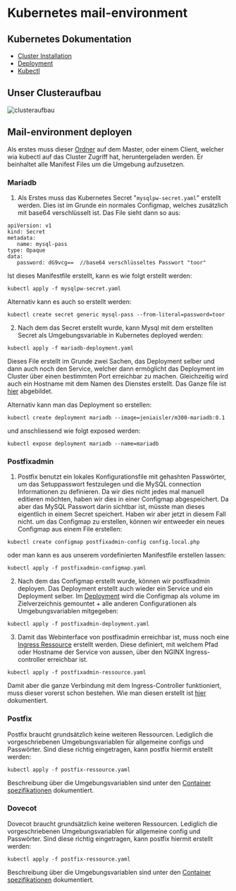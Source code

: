 # Kubernetes mail-environment
## Kubernetes Dokumentation
- [Cluster Installation](https://github.com/j-isler/M300-Mailserver-on-K8s/blob/master/LB03/mail-environment/kubernetes/kubernetes-clusterinstallation.md)
- [Deployment]()
- [Kubectl](https://github.com/j-isler/M300-Mailserver-on-K8s/blob/master/LB03/mail-environment/kubernetes/kubectl.md)

## Unser Clusteraufbau
![clusteraufbau](https://github.com/j-isler/M300-Mailserver-on-K8s/blob/master/LB03/mail-environment/kubernetes/bilder/logisches-diagramm_kubernetes-cluster.png)

## Mail-environment deployen
Als erstes muss dieser [Ordner](https://github.com/j-isler/M300-Mailserver-on-K8s/tree/master/LB03/mail-environment/kubernetes/deployments) auf dem Master, oder einem Client, welcher wia kubectl auf das Cluster Zugriff hat, heruntergeladen werden. Er beinhaltet alle Manifest Files um die Umgebung aufzusetzen.
### Mariadb
1. Als Erstes muss das Kubernetes Secret "`mysqlpw-secret.yaml`" erstellt werden. Dies ist im Grunde ein normales Configmap, welches zusätzlich mit base64 verschlüsselt ist.
Das File sieht dann so aus:
```
apiVersion: v1
kind: Secret
metadata:
   name: mysql-pass
type: Opaque
data:
   password: dG9vcg==  //base64 verschlüsseltes Passwort "toor"
```
Ist dieses Manifestfile erstellt, kann es wie folgt erstellt werden:
```
kubectl apply -f mysqlpw-secret.yaml
```
Alternativ kann es auch so erstellt werden:
```
kubectl create secret generic mysql-pass --from-literal=password=toor
``` 
2. Nach dem das Secret erstellt wurde, kann Mysql mit dem erstellten Secret als Umgebungsvariable in Kubernetes deployed werden:
```
kubectl apply -f mariadb-deployment.yaml
```
Dieses File erstellt im Grunde zwei Sachen, das Deployment selber und dann auch noch den Service, welcher dann ermöglicht das Deployment im Cluster über einen bestimmten Port erreichbar zu machen. Gleichzeitig wird auch ein Hostname mit dem Namen des Dienstes erstellt. Das Ganze file ist [hier](https://github.com/j-isler/M300-Mailserver-on-K8s/blob/master/LB03/mail-environment/kubernetes/deployments/mariadb-deployment.yaml) abgebildet.

Alternativ kann man das Deployment so erstellen:
```
kubectl create deployment mariadb --image=jeniaisler/m300-mariadb:0.1
```
und anschliessend wie folgt exposed werden:
```
kubectl expose deployment mariadb --name=mariadb
```
### Postfixadmin
1. Postfix benutzt ein lokales Konfigurationsfile mit gehashten Passwörter, um das Setuppasswort festzulegen und die MySQL connection Informationen zu definieren. Da wir dies nicht jedes mal manuell editieren möchten, haben wir dies in einer Configmap abgespeichert. Da aber das MySQL Passwort darin sichtbar ist, müsste man dieses eigentlich in einem Secret speichert. Haben wir aber jetzt in diesem Fall nicht.
um das Configmap zu erstellen, können wir entweeder ein neues Configmap aus einem File erstellen:
```
kubectl create configmap postfixadmin-config config.local.php
```
oder man kann es aus unserem vordefinierten Manifestfile erstellen lassen:
```
kubectl apply -f postfixadmin-configmap.yaml
```

2. Nach dem das Configmap erstellt wurde, können wir postfixadmin deployen. Das Deployment erstellt auch wieder ein Service und ein Deployment selber. 
Im [Deployment](https://github.com/j-isler/M300-Mailserver-on-K8s/blob/master/LB03/mail-environment/kubernetes/deployments/postfixadmin-deployment.yaml) wird die Configmap als volume im Zielverzeichnis gemountet + alle anderen Configurationen als Umgebungsvariablen mitgegeben:
```
kubectl apply -f postfixadmin-deployment.yaml
```

3. Damit das Webinterface von postfixadmin erreichbar ist, muss noch eine [Ingress Ressource](https://github.com/j-isler/M300-Mailserver-on-K8s/blob/master/LB03/mail-environment/kubernetes/deployments/postfixadmin-ressource.yaml) erstellt werden. Diese definiert, mit welchem Pfad oder Hostname der Service von aussen, über den NGINX Ingress-controller erreichbar ist.
```
kubectl apply -f postfixadmin-ressource.yaml
```
Damit aber die ganze Verbindung mit dem Ingress-Controller funktioniert, muss dieser vorerst schon bestehen. Wie man diesen erstellt ist [hier](https://github.com/j-isler/M300-Mailserver-on-K8s/blob/master/LB03/mail-environment/kubernetes/kubernetes-clusterinstallation.md#nginx-ingress-deployment) dokumentiert.

### Postfix
Postfix braucht grundsätzlich keine weiteren Ressourcen. Lediglich die vorgeschriebenen Umgebungsvariablen für allgemeine configs und Passwörter. Sind diese richtig eingetragen, kann postfix hiermit erstellt werden:
```
kubectl apply -f postfix-ressource.yaml
```
Beschreibung über die Umgebungsvariablen sind unter den [Container spezifikationen](https://github.com/j-isler/M300-Mailserver-on-K8s/tree/master/LB03/mail-environment/containers/postfix) dokumentiert.

### Dovecot
Dovecot braucht grundsätzlich keine weiteren Ressourcen. Lediglich die vorgeschriebenen Umgebungsvariablen für allgemeine config und Passwörter. Sind diese richtig eingetragen, kann postfix hiermit erstellt werden:
```
kubectl apply -f postfix-ressource.yaml
```
Beschreibung über die Umgebungsvariablen sind unter den [Container spezifikationen](https://github.com/j-isler/M300-Mailserver-on-K8s/tree/master/LB03/mail-environment/containers/dovecot) dokumentiert.


  

